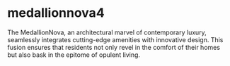 # medallionnova4
The MedallionNova, an architectural marvel of contemporary luxury, seamlessly integrates cutting-edge amenities with innovative design. This fusion ensures that residents not only revel in the comfort of their homes but also bask in the epitome of opulent living.
